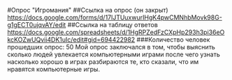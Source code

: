 #Опрос "Игромания"
##Ссылка на опрос (он закрыт) https://docs.google.com/forms/d/17lJTUuxwurIHgK4pwCMNhbMovk98G-g1gECT0ujqvAY/edit
##Ссылка на таблицу ответов https://docs.google.com/spreadsheets/d/1HgRPZedFzCXpHp293h3pi36eOkcKOZwUQvii4DK1uIc/edit#gid=694422982
###Количество человек прошедших опрос: 50
Мой опрос заключался в том, чтобы выяснить сколько людей увлекается компьютерными играми после чего узнать насколько хорошо в играх разбираются те, кто сказали, что им нравятся компьютерные игры.
